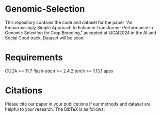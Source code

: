 # Genomic-Selection
This repository contains the code and dataset for the paper "An Embarrassingly Simple Approach to Enhance Transformer Performance in Genomic Selection for Crop Breeding," accepted at IJCAI2024 in the AI and Social Good track.
Dataset will be soon.
# Requirements
CUDA >= 11.7
flash-atten >= 2.4.2
torch >= 1.13.1
apex
# Citations
Please cite our paper in your publications if our methods and dataset are helpful to your research. The BibTeX is as follows:
